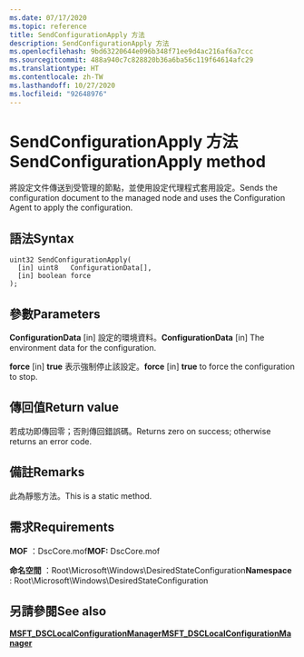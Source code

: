 ```yaml
---
ms.date: 07/17/2020
ms.topic: reference
title: SendConfigurationApply 方法
description: SendConfigurationApply 方法
ms.openlocfilehash: 9bd63220644e096b348f71ee9d4ac216af6a7ccc
ms.sourcegitcommit: 488a940c7c828820b36a6ba56c119f64614afc29
ms.translationtype: HT
ms.contentlocale: zh-TW
ms.lasthandoff: 10/27/2020
ms.locfileid: "92648976"
---
```

# <a name="sendconfigurationapply-method"></a><span data-ttu-id="ea5d1-103">SendConfigurationApply 方法</span><span class="sxs-lookup"><span data-stu-id="ea5d1-103">SendConfigurationApply method</span></span>

<span data-ttu-id="ea5d1-104">將設定文件傳送到受管理的節點，並使用設定代理程式套用設定。</span><span class="sxs-lookup"><span data-stu-id="ea5d1-104">Sends the configuration document to the managed node and uses the Configuration Agent to apply the configuration.</span></span>

## <a name="syntax"></a><span data-ttu-id="ea5d1-105">語法</span><span class="sxs-lookup"><span data-stu-id="ea5d1-105">Syntax</span></span>

```mof
uint32 SendConfigurationApply(
  [in] uint8   ConfigurationData[],
  [in] boolean force
);
```

## <a name="parameters"></a><span data-ttu-id="ea5d1-106">參數</span><span class="sxs-lookup"><span data-stu-id="ea5d1-106">Parameters</span></span>

<span data-ttu-id="ea5d1-107">**ConfigurationData** \[in\] 設定的環境資料。</span><span class="sxs-lookup"><span data-stu-id="ea5d1-107">**ConfigurationData** \[in\] The environment data for the configuration.</span></span>

<span data-ttu-id="ea5d1-108">**force** \[in\] **true** 表示強制停止該設定。</span><span class="sxs-lookup"><span data-stu-id="ea5d1-108">**force** \[in\] **true** to force the configuration to stop.</span></span>

## <a name="return-value"></a><span data-ttu-id="ea5d1-109">傳回值</span><span class="sxs-lookup"><span data-stu-id="ea5d1-109">Return value</span></span>

<span data-ttu-id="ea5d1-110">若成功即傳回零；否則傳回錯誤碼。</span><span class="sxs-lookup"><span data-stu-id="ea5d1-110">Returns zero on success; otherwise returns an error code.</span></span>

## <a name="remarks"></a><span data-ttu-id="ea5d1-111">備註</span><span class="sxs-lookup"><span data-stu-id="ea5d1-111">Remarks</span></span>

<span data-ttu-id="ea5d1-112">此為靜態方法。</span><span class="sxs-lookup"><span data-stu-id="ea5d1-112">This is a static method.</span></span>

## <a name="requirements"></a><span data-ttu-id="ea5d1-113">需求</span><span class="sxs-lookup"><span data-stu-id="ea5d1-113">Requirements</span></span>

<span data-ttu-id="ea5d1-114">**MOF** ：DscCore.mof</span><span class="sxs-lookup"><span data-stu-id="ea5d1-114">**MOF:** DscCore.mof</span></span>

<span data-ttu-id="ea5d1-115">**命名空間** ：Root\Microsoft\Windows\DesiredStateConfiguration</span><span class="sxs-lookup"><span data-stu-id="ea5d1-115">**Namespace** : Root\Microsoft\Windows\DesiredStateConfiguration</span></span>

## <a name="see-also"></a><span data-ttu-id="ea5d1-116">另請參閱</span><span class="sxs-lookup"><span data-stu-id="ea5d1-116">See also</span></span>

[<span data-ttu-id="ea5d1-117">**MSFT_DSCLocalConfigurationManager**</span><span class="sxs-lookup"><span data-stu-id="ea5d1-117">**MSFT_DSCLocalConfigurationManager**</span></span>](msft-dsclocalconfigurationmanager.md)
